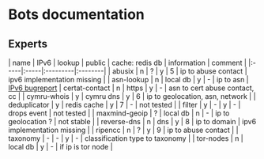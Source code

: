 Bots documentation
==================

Experts
-------

| name | IPv6 | lookup | public | cache: redis db | information | comment |
|:-----|:-----|:---------|:--------|
| abusix | n | ? | y | 5 | ip to abuse contact | ipv6 implementation missing |
| asn-lookup | n | local db | y | - | ip to asn | [IPv6 bugreport](https://github.com/hadiasghari/pyasn/issues/14)
| certat-contact | n | https | y | - | asn to cert abuse contact, cc |
| cymru-whois | y | cymru dns | y | 6 | ip to geolocation, asn, network |
| deduplicator | y | redis cache | y | 7 | - | not tested |
| filter | y | - | y | - | drops event | not tested |
| maxmind-geoip | ? | local db | n | - | ip to geolocation ? | not stable |
| reverse-dns | n | dns | y | 8 | ip to domain | ipv6 implementation missing |
| ripencc | n | ? | y | 9 | ip to abuse contact |
| taxonomy | - | - | y | - | classification type to taxonomy |
| tor-nodes | n | local db | y | - | if ip is tor node |
